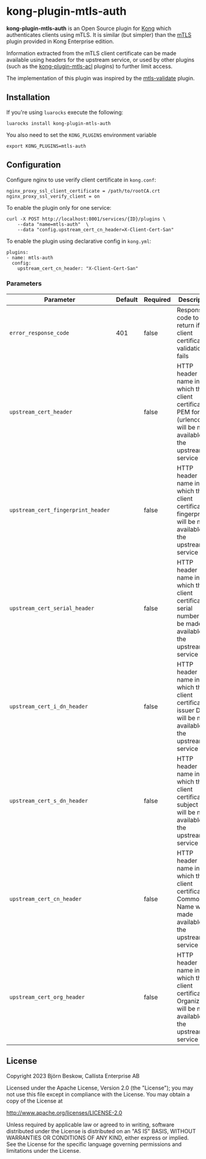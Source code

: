 # kong-plugin-mtls-auth

**kong-plugin-mtls-auth** is an Open Source plugin for [Kong](https://github.com/Mashape/kong) which authenticates
clients using mTLS. It is similar (but simpler) than the [mTLS](https://docs.konghq.com/hub/kong-inc/mtls-auth/) plugin provided in Kong Enterprise edition.
      
Information extracted from the mTLS client certificate can be made available using headers for
the upstream service, or used by other plugins (such as the [kong-plugin-mtls-acl](https://github.com/yasazo/kong-plugin-mtls-acl) plugins)
to further limit access. 

The implementation of this plugin was inspired by the 
[mtls-validate](https://github.com/emersonqueiroz/kong-plugin-mtls-validate) plugin.

## Installation

If you're using `luarocks` execute the following:

    luarocks install kong-plugin-mtls-auth

You also need to set the `KONG_PLUGINS` environment variable

    export KONG_PLUGINS=mtls-auth

## Configuration

Configure nginx to use verify client certificate in `kong.conf`:

	nginx_proxy_ssl_client_certificate = /path/to/rootCA.crt
	nginx_proxy_ssl_verify_client = on
    
To enable the plugin only for one service:

    curl -X POST http://localhost:8001/services/{ID}/plugins \
        --data "name=mtls-auth"  \
        --data "config.upstream_cert_cn_header=X-Client-Cert-San"

To enable the plugin using declarative config in `kong.yml`:

    plugins: 
    - name: mtls-auth
      config:
        upstream_cert_cn_header: "X-Client-Cert-San"


### Parameters

| Parameter                          | Default | Required | Description                                                                                                                |
|------------------------------------|---------|----------|----------------------------------------------------------------------------------------------------------------------------|
| `error_response_code`              | 401     | false    | Response code to return if client certificate validation fails                                                             |
| `upstream_cert_header`             |         | false    | HTTP header name in which the client certificate in PEM format (urlencoded) will be made available to the upstream service |
| `upstream_cert_fingerprint_header` |         | false    | HTTP header name in which the client certificate fingerprint will be made available to the upstream service                |
| `upstream_cert_serial_header`      |         | false    | HTTP header name in which the client certificate serial number will be made available to the upstream service              |
| `upstream_cert_i_dn_header`        |         | false    | HTTP header name in which the client certificate issuer DN will be made available to the upstream service                  |
| `upstream_cert_s_dn_header`        |         | false    | HTTP header name in which the client certificate subject DN will be made available to the upstream service                 |
| `upstream_cert_cn_header`          |         | false    | HTTP header name in which the client certificate Common Name will be made available to the upstream service                |
| `upstream_cert_org_header`         |         | false    | HTTP header name in which the client certificate Organization will be made available to the upstream service               |


## License

Copyright 2023 Björn Beskow, Callista Enterprise AB

Licensed under the Apache License, Version 2.0 (the "License");
you may not use this file except in compliance with the License.
You may obtain a copy of the License at

   http://www.apache.org/licenses/LICENSE-2.0

Unless required by applicable law or agreed to in writing, software
distributed under the License is distributed on an "AS IS" BASIS,
WITHOUT WARRANTIES OR CONDITIONS OF ANY KIND, either express or implied.
See the License for the specific language governing permissions and
limitations under the License.